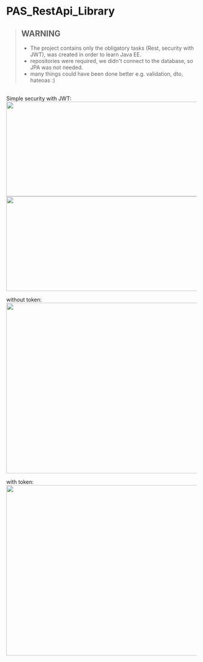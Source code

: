 # PAS_RestApi_Library

> ## WARNING
> - The project contains only the obligatory tasks (Rest, security with JWT), was created in order to learn Java EE.
> - repositories were required, we didn't connect to the database, so JPA was not needed.
> - many things could have been done better e.g. validation, dto, hateoas :) 


<br />
Simple security with JWT:

<img src="https://user-images.githubusercontent.com/74160651/162637217-85d4eef3-bf33-47d8-a4a5-53212de31286.png" width=700 height="250">

<img src="https://user-images.githubusercontent.com/74160651/162637360-d63a56e4-fc06-41ef-bd4c-248ee4811bad.png" width=700 height="250">

without token:<br />
<img src="https://user-images.githubusercontent.com/74160651/162637666-0dccca20-6ab5-48cf-9f08-88a76de3a15d.png" width=700 height="450">

with token:<br />
<img src="https://user-images.githubusercontent.com/74160651/162637650-3b75f730-093a-45f1-b545-3207f7af2ce1.png" width=700 height="450">



